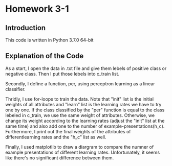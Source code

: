 # Homework 3-1

**Introduction**
-
This code is written in Python 3.7.0 64-bit

**Explanation of the Code**
-

As a start, I open the data in .txt file and give them lebels of positive class or negative class. Then I put those lebels into c_train list.

Secondly, I define a function, per, using perceptron learning as a linear classifier.

Thridly, I use for-loops to train the data. Note that "init" list is the initial weights of all attributes and "learn" list is the learning rates we have to try one by one. If the class classified by the "per" function is equal to the class lebeled in c_train, we use the same weight of attributes. Otherwise, we change its weight according to the learning rates (adjust the "init" list at the same time) and also add one to the number of example-presentations(h_c). Furthermore, I print out the final weights of the attributes of differentlearning rates and the "h_c" list as well.

Finally, I used matplotlib to draw a diargram to compare the numner of example presentations of different learning rates. Unfortunately, it seems like there's no significant difference between them.
